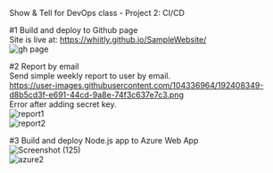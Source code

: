 Show & Tell for DevOps class - Project 2: CI/CD    <br/>

#1 Build and deploy to Github page     <br/>
Site is live at: https://whiitly.github.io/SampleWebsite/     <br/>
![gh page](https://user-images.githubusercontent.com/104336964/192424777-357741ff-ebe0-40ee-a48f-546c4e6aa2bf.png)


#2 Report by email    <br/>
Send simple weekly report to user by email.     <br/>
https://user-images.githubusercontent.com/104336964/192408349-d8b5cd3f-e691-44cd-9a8e-74f3c637e7c3.png   <br/>
Error after adding secret key.     <br/>
![report1](https://user-images.githubusercontent.com/104336964/192406347-b5816097-8fd6-4a3d-af37-6b978f40c6ec.png)     <br/>
![report2](https://user-images.githubusercontent.com/104336964/192406353-c742424c-9a7c-43a8-9697-820ce978eb67.png)     <br/>


#3 Build and deploy Node.js app to Azure Web App     <br/>
![Screenshot (125)](https://user-images.githubusercontent.com/104336964/192406399-5749f39c-c887-4f10-8bbc-5800f798b111.png)     <br/>
![azure2](https://user-images.githubusercontent.com/104336964/192406380-7cdc4300-9bd4-47cb-8cdb-7f04a93afd8c.png)     <br/>

